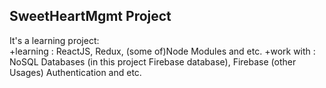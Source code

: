 ## SweetHeartMgmt Project
It's a learning project:</br>
+learning : ReactJS, Redux, (some of)Node Modules and etc.
+work with : NoSQL Databases (in this project Firebase database), Firebase (other Usages) Authentication and etc.
